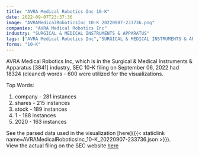 ```yaml
---
title: "AVRA Medical Robotics Inc 10-K"
date: 2022-09-07T23:37:36
image: "AVRAMedicalRoboticsInc_10-K_20220907-233736.png"
companies: "AVRA Medical Robotics Inc"
industry: "SURGICAL & MEDICAL INSTRUMENTS & APPARATUS"
tags: ["AVRA Medical Robotics Inc","SURGICAL & MEDICAL INSTRUMENTS & APPARATUS","09-06-2022","10-K"]
forms: "10-K"
---
```

AVRA Medical Robotics Inc, which is in the Surgical & Medical Instruments & Apparatus [3841] industry, SEC 10-K filing on September 06, 2022 had 18324 (cleaned) words - 600 were utilized for the visualizations.

Top Words:
1. company - 281 instances
2. shares - 215 instances
3. stock - 189 instances
4. 1 - 188 instances
5. 2020 - 163 instances


See the parsed data used in the visualization [here]({{< staticlink name=AVRAMedicalRoboticsInc_10-K_20220907-233736.json >}}).  
View the actual filing on the SEC website [here](https://www.sec.gov/Archives/edgar/data/1676163/0001213900-22-054262.txt)